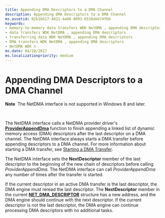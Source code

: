 ```yaml
---
title: Appending DMA Descriptors to a DMA Channel
description: Appending DMA Descriptors to a DMA Channel
ms.assetid: 02b1b617-4021-4a88-8091-6510abb74fbb
keywords:
- memory-to-memory data transfers WDK NetDMA , appending DMA descriptors
- data transfers WDK NetDMA , appending DMA descriptors
- transferring data WDK NetDMA , appending DMA descriptors
- DMA transfers WDK NetDMA , appending DMA descriptors
- NetDMA WDK n
ms.date: 04/20/2017
ms.localizationpriority: medium
---
```


# Appending DMA Descriptors to a DMA Channel


**Note**  The NetDMA interface is not supported in Windows 8 and later.

 




The NetDMA interface calls a NetDMA provider driver's [**ProviderAppendDma**](https://msdn.microsoft.com/library/windows/hardware/ff570394) function to finish appending a linked list of dynamic memory access (DMA) descriptors after the last descriptor on a DMA channel. The NetDMA interface always starts a DMA transfer before appending descriptors to a DMA channel. For more information about starting a DMA transfer, see [Starting a DMA Transfer](starting-a-dma-transfer.md).

The NetDMA interface sets the **NextDescriptor** member of the last descriptor to the beginning of the new chain of descriptors before calling *ProviderAppendDma*. The NetDMA interface can call *ProviderAppendDma* any number of times after the transfer is started.

If the current descriptor in an active DMA transfer is the last descriptor, the DMA engine must reread the last descriptor. The **NextDescriptor** member in the current [**NET\_DMA\_DESCRIPTOR**](https://msdn.microsoft.com/library/windows/hardware/ff568734) structure has a new address, and the DMA engine should continue with the next descriptor. If the current descriptor is not the last descriptor, the DMA engine can continue processing DMA descriptors with no additional tasks.

 

 





